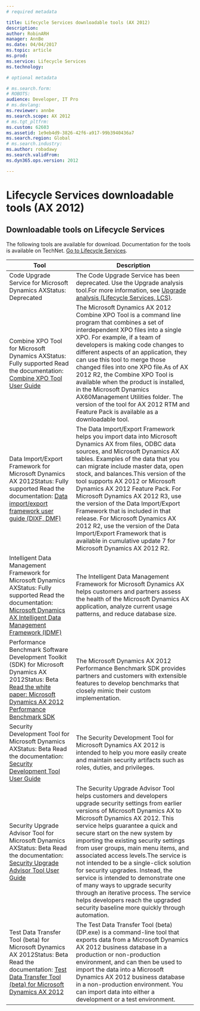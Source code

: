```yaml
---
# required metadata

title: Lifecycle Services downloadable tools (AX 2012)
description: 
author: RobinARH
manager: AnnBe
ms.date: 04/04/2017
ms.topic: article
ms.prod: 
ms.service: Lifecycle Services
ms.technology: 

# optional metadata

# ms.search.form: 
# ROBOTS: 
audience: Developer, IT Pro
# ms.devlang: 
ms.reviewer: annbe
ms.search.scope: AX 2012
# ms.tgt_pltfrm: 
ms.custom: 62603
ms.assetid: 1e9eb4d9-3826-42f6-a917-99b3940436a7
ms.search.region: Global
# ms.search.industry: 
ms.author: robadawy
ms.search.validFrom: 
ms.dyn365.ops.version: 2012

---
```


# Lifecycle Services downloadable tools (AX 2012)



Downloadable tools on Lifecycle Services
----------------------------------------

The following tools are available for download. Documentation for the tools is available on TechNet. [Go to Lifecycle Services](https://lcs.dynamics.com).

| Tool                                                                                                                                                                                                                                                                                       | Description                                                                                                                                                                                                                                                                                                                                                                                                                                                                                                                                                                                                                                                         |
|--------------------------------------------------------------------------------------------------------------------------------------------------------------------------------------------------------------------------------------------------------------------------------------------|---------------------------------------------------------------------------------------------------------------------------------------------------------------------------------------------------------------------------------------------------------------------------------------------------------------------------------------------------------------------------------------------------------------------------------------------------------------------------------------------------------------------------------------------------------------------------------------------------------------------------------------------------------------------|
| Code Upgrade Service for Microsoft Dynamics AXStatus: Deprecated                                                                                                                                                                                                                           | The Code Upgrade Service has been deprecated. Use the Upgrade analysis tool.For more information, see [Upgrade analysis (Lifecycle Services, LCS)](upgrade-analysis-lcs.md).                                                                                                                                                                                                                                                                                                                                                                                                                                   |
| Combine XPO Tool for Microsoft Dynamics AXStatus: Fully supported Read the documentation: [Combine XPO Tool User Guide](http://msdn.microsoft.com/library/4272f980-ad41-4187-be21-b2fcf93325e0(AX.60).aspx)                                                                                | The Microsoft Dynamics AX 2012 Combine XPO Tool is a command line program that combines a set of interdependent XPO files into a single XPO. For example, if a team of developers is making code changes to different aspects of an application, they can use this tool to merge those changed files into one XPO file.As of AX 2012 R2, the Combine XPO Tool is available when the product is installed, in the Microsoft Dynamics AX60Management Utilities folder. The version of the tool for AX 2012 RTM and Feature Pack is available as a downloadable tool.                                                                                                  |
| Data Import/Export Framework for Microsoft Dynamics AX 2012Status: Fully supported Read the documentation: [Data import/export framework user guide (DIXF, DMF)](user-guide-dixf.md)                                     | The Data Import/Export Framework helps you import data into Microsoft Dynamics AX from files, ODBC data sources, and Microsoft Dynamics AX tables. Examples of the data that you can migrate include master data, open stock, and balances.This version of the tool supports AX 2012 or Microsoft Dynamics AX 2012 Feature Pack. For Microsoft Dynamics AX 2012 R3, use the version of the Data Import/Export Framework that is included in that release. For Microsoft Dynamics AX 2012 R2, use the version of the Data Import/Export Framework that is available in cumulative update 7 for Microsoft Dynamics AX 2012 R2.                                        |
| Intelligent Data Management Framework for Microsoft Dynamics AXStatus: Fully supported Read the documentation: [Microsoft Dynamics AX Intelligent Data Management Framework (IDMF)](microsoft-idmf.md) | The Intelligent Data Management Framework for Microsoft Dynamics AX helps customers and partners assess the health of the Microsoft Dynamics AX application, analyze current usage patterns, and reduce database size.                                                                                                                                                                                                                                                                                                                                                                                                                                              |
| Performance Benchmark Software Development Toolkit (SDK) for Microsoft Dynamics AX 2012Status: Beta [Read the white paper: Microsoft Dynamics AX 2012 Performance Benchmark SDK](http://go.microsoft.com/fwlink/?LinkId=306262)                                                            | The Microsoft Dynamics AX 2012 Performance Benchmark SDK provides partners and customers with extensible features to develop benchmarks that closely mimic their custom implementation.                                                                                                                                                                                                                                                                                                                                                                                                                                                                             |
| Security Development Tool for Microsoft Dynamics AXStatus: Beta Read the documentation: [Security Development Tool User Guide](security-development-tool-user-guide.md)                                                                                  | The Security Development Tool for Microsoft Dynamics AX 2012 is intended to help you more easily create and maintain security artifacts such as roles, duties, and privileges.                                                                                                                                                                                                                                                                                                                                                                                                                                                                                      |
| Security Upgrade Advisor Tool for Microsoft Dynamics AXStatus: Beta Read the documentation: [Security Upgrade Advisor Tool User Guide](security-upgrade-advisor-tool-user-guide.md)                                                                      | The Security Upgrade Advisor Tool helps customers and developers upgrade security settings from earlier versions of Microsoft Dynamics AX to Microsoft Dynamics AX 2012. This service helps guarantee a quick and secure start on the new system by importing the existing security settings from user groups, main menu items, and associated access levels.The service is not intended to be a single-click solution for security upgrades. Instead, the service is intended to demonstrate one of many ways to upgrade security through an iterative process. The service helps developers reach the upgraded security baseline more quickly through automation. |
| Test Data Transfer Tool (beta) for Microsoft Dynamics AX 2012Status: Beta Read the documentation: [Test Data Transfer Tool (beta) for Microsoft Dynamics AX 2012](test-data-transfer-tool-beta-2012.md)                        | The Test Data Transfer Tool (beta) (DP.exe) is a command-line tool that exports data from a Microsoft Dynamics AX 2012 business database in a production or non-production environment, and can then be used to import the data into a Microsoft Dynamics AX 2012 business database in a non-production environment. You can import data into either a development or a test environment.                                                                                                                                                                                                                                                                           |



